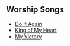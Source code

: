 ## Worship Songs

* [Do It Again](./do_it_again.html)
* [King of My Heart](./king_of_my_heart.html)
* [My Victory](./my_victory.html)

